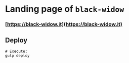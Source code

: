 # Landing page of `black-widow`

### [https://black-widow.it](https://black-widow.it)

## Deploy

```shell
# Execute:
gulp deploy
```
